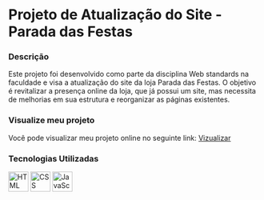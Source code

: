 # Projeto de Atualização do Site - Parada das Festas

### Descrição
Este projeto foi desenvolvido como parte da disciplina Web standards na faculdade e visa a atualização do site da loja Parada das Festas. O objetivo é revitalizar a presença online da loja, que já possui um site, mas necessita de melhorias em sua estrutura e reorganizar as páginas existentes.


### Visualize meu projeto
Você pode visualizar meu projeto online no seguinte link:
[Vizualizar](https://manuhly.github.io/Web-Standard---Sprint-3-/)

### Tecnologias Utilizadas
<p align="left">
    <img src="https://cdn.jsdelivr.net/gh/devicons/devicon@latest/icons/html5/html5-plain.svg" alt="HTML" width="40" height="40" />
    <img src="https://cdn.jsdelivr.net/gh/devicons/devicon@latest/icons/css3/css3-plain.svg" alt="CSS" width="40" height="40" />
    <img src="https://cdn.jsdelivr.net/gh/devicons/devicon@latest/icons/javascript/javascript-plain.svg" alt="JavaScript" width="40" height="40" />
</p>      

